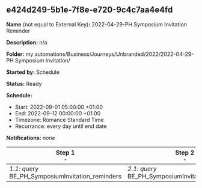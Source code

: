 ## e424d249-5b1e-7f8e-e720-9c4c7aa4e4fd

**Name** (not equal to External Key)**:** 2022-04-29-PH Symposium Invitation Reminder

**Description:** n/a

**Folder:** my automations/Business/Journeys/Unbranded/2022/2022-04-29-PH Symposium Invitation/

**Started by:** Schedule

**Status:** Ready

**Schedule:**

* Start: 2022-09-01 05:00:00 +01:00
* End: 2022-09-12 00:00:00 +01:00
* Timezone: Romance Standard Time
* Recurrance: every day until end date

**Notifications:** _none_


| Step 1<br>_<small>-</small>_ | Step 2<br>_<small>-</small>_ | Step 3<br>_<small>-</small>_ |
| --- | --- | --- |
| _1.1: query_<br>BE_PH_SymposiumInvitation_reminders | _2.1: query_<br>BE_PH_SymposiumInvitation_Reminder3 | _3.1: query_<br>BE_PH_SymposiumInvitation_Reminder4 |
